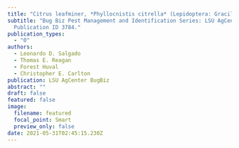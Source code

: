 ```yaml
---
title: "Citrus leafminer, *Phyllocnistis citrella* (Lepidoptera: Gracillariidae)"
subtitle: "Bug Biz Pest Management and Identification Series: LSU AgCenter.
  Publication ID 3784."
publication_types:
  - "0"
authors:
  - Leonardo D. Salgado
  - Thomas E. Reagan
  - Forest Huval
  - Christopher E. Carlton
publication: LSU AgCenter BugBiz
abstract: ""
draft: false
featured: false
image:
  filename: featured
  focal_point: Smart
  preview_only: false
date: 2021-05-31T02:45:15.230Z
---
```

